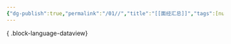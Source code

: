 ```yaml
---
{"dg-publish":true,"permalink":"/01//","title":"[[面经汇总]]","tags":[null]}
---
```



{ .block-language-dataview}
